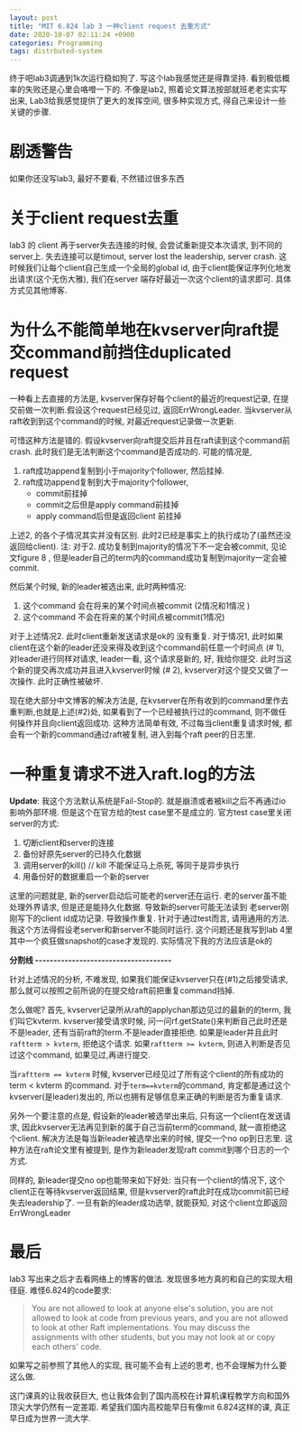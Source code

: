 ```yaml
---
layout: post
title: "MIT 6.824 lab 3 一种client request 去重方式"
date: 2020-10-07 02:11:24 +0900
categories: Programming
tags: distrbuted-system
---
```




终于吧lab3调通到1k次运行稳如狗了. 写这个lab我感觉还是得靠坚持. 看到极低概率的失败还是心里会咯噔一下的. 不像是lab2, 照着论文算法按部就班老老实实写出来, Lab3给我感觉提供了更大的发挥空间, 很多种实现方式, 得自己来设计一些关键的步骤.

# 剧透警告
如果你还没写lab3, 最好不要看, 不然错过很多东西

# 关于client request去重
lab3 的 client 再于server失去连接的时候, 会尝试重新提交本次请求, 到不同的server上. 失去连接可以是timout, server lost the leadership, server crash. 这时候我们让每个client自己生成一个全局的global id, 由于client能保证序列化地发出请求(这个无伤大雅), 我们在server 端存好最近一次这个client的请求即可. 具体方式见其他博客.

# 为什么不能简单地在kvserver向raft提交command前挡住duplicated request

一种看上去直接的方法是, kvserver保存好每个client的最近的request记录, 在提交前做一次判断.假设这个request已经见过, 返回ErrWrongLeader. 当kvserver从raft收到到这个command的时候, 对最近request记录做一次更新.

可惜这种方法是错的. 假设kvserver向raft提交后并且在raft读到这个command前crash. 此时我们是无法判断这个command是否成功的. 可能的情况是, 

1. raft成功append复制到小于majority个follower, 然后挂掉.  
2.  raft成功append复制到大于majority个follower, 
	- commit前挂掉
	- commit之后但是apply command前挂掉
	- apply command后但是返回client 前挂掉

上述2, 的各个子情况其实并没有区别. 此时2已经是事实上的执行成功了(虽然还没返回给client). 注: 对于2. 成功复制到majority的情况下不一定会被commit, 见论文figure 8 , 但是leader自己的term内的command成功复制到majority一定会被commit.

然后某个时候, 新的leader被选出来, 此时两种情况:

1. 这个command 会在将来的某个时间点被commit (2情况和1情况 )
2. 这个command 不会在将来的某个时间点被commit(1情况)

对于上述情况2. 此时client重新发送请求是ok的 没有重复. 对于情况1, 此时如果client在这个新的leader还没来得及收到这个command前任意一个时间点 (# 1), 对leader进行同样对请求, leader一看, 这个请求是新的, 好, 我给你提交. 此时当这个新的提交再次成功并且进入kvserver时候 (# 2), kvserver对这个提交又做了一次操作. 此时正确性被破坏.

现在绝大部分中文博客的解决方法是, 在kvserver在所有收到的command里作去重判断,也就是上述(#2)处, 如果看到了一个已经被执行过的command, 则不做任何操作并且向client返回成功. 这种方法简单有效, 不过每当client重复请求时候, 都会有一个新的command通过raft被复制, 进入到每个raft peer的日志里.

# 一种重复请求不进入raft.log的方法
**Update**:
我这个方法默认系统是Fail-Stop的. 就是崩溃或者被kill之后不再通过io影响外部环境. 但是这个在官方给的test case里不是成立的. 官方test case里关闭server的方式:
1. 切断client和server的连接
2. 备份好原先server的已持久化数据
3. 调用server的kill() // kill 不能保证马上杀死, 等同于是异步执行
4. 用备份好的数据重启一个新的server

这里的问题就是, 新的server启动后可能老的server还在运行. 老的server虽不能处理外界请求, 但是还是能持久化数据. 导致新的server可能无法读到 老server刚刚写下的client id成功记录. 导致操作重复. 针对于通过test而言, 请用通用的方法. 我这个方法得假设老server和新server不能同时运行. 这个问题还是我写到lab 4里其中一个疯狂做snapshot的case才发现的. 实际情况下我的方法应该是ok的

**分割线 -------------------------------------**

针对上述情况的分析, 不难发现, 如果我们能保证kvserver只在(#1)之后接受请求, 那么就可以按照之前所说的在提交给raft前把重复command挡掉. 

怎么做呢? 首先, kvserver记录所从raft的applychan那边见过的最新的的term, 我们叫它kvterm. kvserver接受请求时候, 问一问rf.getState()来判断自己此时还是不是leader, 还有当前raft的term.不是leader直接拒绝. 如果是leader并且此时`raftterm > kvterm`, 拒绝这个请求. 如果`raftterm >= kvterm`, 则进入判断是否见过这个command, 如果见过,再进行提交.

 当`raftterm == kvterm` 时候, kvserver已经见过了所有这个client的所有成功的term < kvterm 的command. 对于`term==kvterm`的command, 肯定都是通过这个kvserver(是leader)发出的, 所以也拥有足够信息来正确的判断是否为重复请求.

另外一个要注意的点是, 假设新的leader被选举出来后, 只有这一个client在发送请求, 因此kvserver无法再见到新的属于自己当前term的command, 就一直拒绝这个client. 解决方法是每当新leader被选举出来的时候, 提交一个no op到日志里. 这种方法在raft论文里有被提到, 是作为新leader发现raft commit到哪个日志的一个方式.

同样的, 新leader提交no op也能带来如下好处: 当只有一个client的情况下, 这个client正在等待kvserver返回结果, 但是kvserver的raft此时在成功commit前已经失去leadership了. 一旦有新的leader成功选举, 就能获知, 对这个client立即返回ErrWrongLeader

# 最后

lab3 写出来之后才去看网络上的博客的做法. 发现很多地方真的和自己的实现大相径庭. 难怪6.824的code要求:

> You are not allowed to look at anyone else's solution, you are not allowed to look at code from previous years, and you are not allowed to look at other Raft implementations. You may discuss the assignments with other students, but you may not look at or copy each others' code.

如果写之前参照了其他人的实现, 我可能不会有上述的思考, 也不会理解为什么要这么做.

这门课真的让我收获巨大, 也让我体会到了国内高校在计算机课程教学方向和国外顶尖大学仍然有一定差距. 希望我们国内高校能早日有像mit 6.824这样的课, 真正早日成为世界一流大学.
